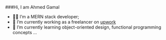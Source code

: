 ###Hi, I am Ahmed Gamal

- 👨‍💻 I’m a MERN stack developer;
- 🔭 I’m currently working as a freelancer on [upwork](https://www.upwork.com/freelancers/~0198f475dd5c7e7d56)
- 🌱 I’m currently learning object-oriented design, functional programming concepts ...
